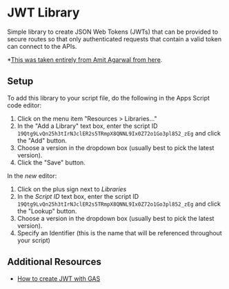 # JWT Library

Simple library to create JSON Web Tokens (JWTs) that can be provided to secure routes so that only authenticated requests that contain a valid token can connect to the APIs.

\*[This was taken entirely from Amit Agarwal from here](https://www.labnol.org/code/json-web-token-201128).

## Setup

To add this library to your script file, do the following in the Apps Script code editor:

1. Click on the menu item "Resources > Libraries..."
2. In the "Add a Library" text box, enter the script ID `19Qtg9LvQn25h3tIrNJclER2s5TRmpX8QNNL9Ix0Z72o1Go3pl852_zEg` and click the "Add" button.
3. Choose a version in the dropdown box (usually best to pick the latest version).
4. Click the "Save" button.

In the _new_ editor:

1. Click on the plus sign next to _Libraries_
2. In the _Script ID_ text box, enter the script ID `19Qtg9LvQn25h3tIrNJclER2s5TRmpX8QNNL9Ix0Z72o1Go3pl852_zEg` and click the "Lookup" button.
3. Choose a version in the dropdown box (usually best to pick the latest version).
4. Specify an Identifier (this is the name that will be referenced throughout your script)

## Additional Resources

- [How to create JWT with GAS](https://www.labnol.org/code/json-web-token-201128)
